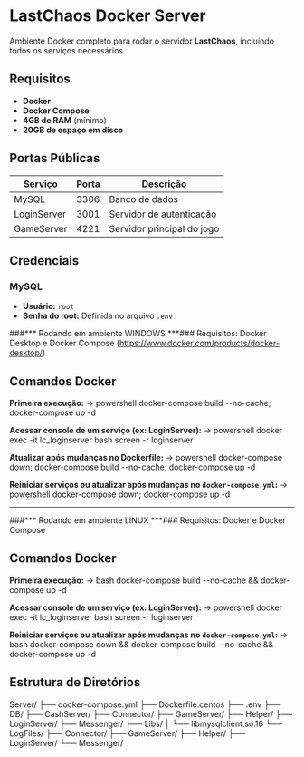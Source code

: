 # LastChaos Docker Server

Ambiente Docker completo para rodar o servidor **LastChaos**, incluindo todos os serviços necessários.

## Requisitos

- **Docker**  
- **Docker Compose**  
- **4GB de RAM** (mínimo)  
- **20GB de espaço em disco**  

## Portas Públicas

| **Serviço**     | **Porta** | **Descrição**                |
|-----------------|-----------|------------------------------|
| MySQL           | 3306      | Banco de dados               |
| LoginServer     | 3001      | Servidor de autenticação     |
| GameServer      | 4221      | Servidor principal do jogo   |

## Credenciais

### MySQL  
- **Usuário:** `root`  
- **Senha do root:** Definida no arquivo `.env`  

###*** Rodando em ambiente WINDOWS ***###
Requisitos: Docker Desktop e Docker Compose (https://www.docker.com/products/docker-desktop/)

## Comandos Docker

**Primeira execução:**
-> powershell
docker-compose build --no-cache; docker-compose up -d


**Acessar console de um serviço (ex: LoginServer):**
-> powershell
docker exec -it lc_loginserver bash
screen -r loginserver


**Atualizar após mudanças no Dockerfile:**
-> powershell
docker-compose down; docker-compose build --no-cache; docker-compose up -d


**Reiniciar serviços ou atualizar após mudanças no `docker-compose.yml`:**
-> powershell
docker-compose down; docker-compose up -d


---

###*** Rodando em ambiente LINUX ***###
Requisitos: Docker e Docker Compose

## Comandos Docker

**Primeira execução:**
-> bash
docker-compose build --no-cache && docker-compose up -d

**Acessar console de um serviço (ex: LoginServer):**
-> powershell
docker exec -it lc_loginserver bash
screen -r loginserver


**Reiniciar serviços ou atualizar após mudanças no `docker-compose.yml`:**
-> bash
docker-compose down && docker-compose build --no-cache && docker-compose up -d


## Estrutura de Diretórios

Server/
├── docker-compose.yml
├── Dockerfile.centos
├── .env
├── DB/
├── CashServer/
├── Connector/
├── GameServer/
├── Helper/
├── LoginServer/
├── Messenger/
├── Libs/
│   └── libmysqlclient.so.16
└── LogFiles/
    ├── Connector/
    ├── GameServer/
    ├── Helper/
    ├── LoginServer/
    └── Messenger/
